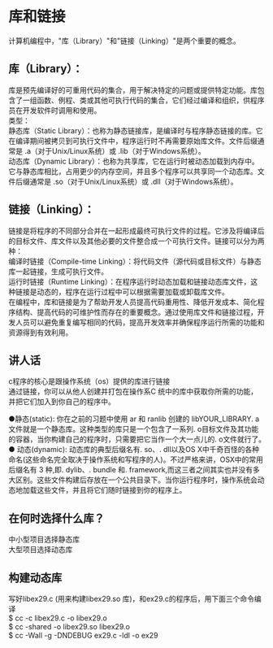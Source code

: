 # 库和链接  
计算机编程中，"库（Library）"和"链接（Linking）"是两个重要的概念。
	
## 库（Library）：  
库是预先编译好的可重用代码的集合，用于解决特定的问题或提供特定功能。库包含了一组函数、例程、类或其他可执行代码的集合，它们经过编译和组织，供程序员在开发软件时调用和使用。  
类型：  
静态库（Static Library）：也称为静态链接库，是编译时与程序静态链接的库。它在编译期间被拷贝到可执行文件中，程序运行时不再需要原始库文件。文件后缀通常是 .a（对于Unix/Linux系统）或 .lib（对于Windows系统）。  
动态库（Dynamic Library）：也称为共享库，它在运行时被动态加载到内存中。它与静态库相比，占用更少的内存空间，并且多个程序可以共享同一个动态库。文件后缀通常是 .so（对于Unix/Linux系统）或 .dll（对于Windows系统）。  
## 链接（Linking）：  
链接是将程序的不同部分合并在一起形成最终可执行文件的过程。它涉及将编译后的目标文件、库文件以及其他必要的文件整合成一个可执行文件。链接可以分为两种：  
编译时链接（Compile-time Linking）：将代码文件（源代码或目标文件）与静态库一起链接，生成可执行文件。  
运行时链接（Runtime Linking）：在程序运行时动态加载和链接动态库文件，这种链接是动态的，程序在运行过程中可以根据需要加载或卸载库文件。  
在编程中，库和链接是为了帮助开发人员提高代码重用性、降低开发成本、简化程序结构、提高代码的可维护性而存在的重要概念。通过使用库文件和链接过程，开发人员可以避免重复编写相同的代码，提高开发效率并确保程序运行所需的功能和资源得到有效利用。  
	
## 讲人话  
c程序的核心是跟操作系统（os）提供的库进行链接  
通过链接，你可以从他人创建并打包在操作系C 统中的库中获取你所需的功能，并把它们加入到你自己的程序中。  
	
●静态(static): 你在之前的习题中使用 ar 和 ranlib 创建的 libYOUR_LIBRARY. a文件就是一个静态库。这种类型的库只是一个包含了一系列. o目标文件及其功能的容器，当你构建自己的程序时，只需要把它当作一个大一点儿的. o文件就行了。　　  
● 动态(dynamic): 动态库的典型后缀名有. so、. dll以及OS X中千奇百怪的各种命名(这些命名完全取决于操作系统和写程序的人)。不过严格来讲，OSX中的常用后缀名有 3 种,即. dylib、. bundle 和. framework,而这三者之间其实也并没有多大区别。这些文件构建后存放在一个公共目录下。当你运行程序时，操作系统会动态地加载这些文件，并且将它们随时链接到你的程序上。  
## 在何时选择什么库？  
中小型项目选择静态库  
大型项目选择动态库  
	
## 构建动态库  
写好libex29.c (用来构建libex29.so 库)，和ex29.c的程序后，用下面三个命令编译  
$ cc -c libex29.c -o libex29.o  
$ cc -shared -o libex29.so libex29.o  
$ cc -Wall -g -DNDEBUG ex29.c -ldl -o ex29  





